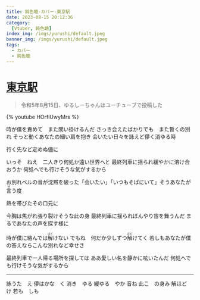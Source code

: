 ```yaml
---
title: 鈍色聴-カバー-東京駅
date: 2023-08-15 20:12:36
category:
  [Vtuber, 鈍色聴]
index_img: /imgs/yurushi/default.jpeg
banner_img: /imgs/yurushi/default.jpeg
tags:
  - カバー
  - 鈍色聴
---
```


<script src='/js/diy/resize-ifram.js'></script>

# [東京駅](https://www.youtube.com/watch?v=kcuAHXZDNJw&)

> 令和5年8月15日、ゆるしーちゃんはユーチューブで投稿した

{% youtube HOrfiUwyMrs %}

時が僕を責めて　また問い掛けるんだ
さっき会えたばかりでも　また暫くの別れ
そっと動くあなたの細い肩を抱き
会いたい日々を詠えど儚く消ゆる時

行く先など定めぬ儘に

いっそ　ねえ　二人きり何処か遠い世界へと
最終列車に揺られ緩やかに溶け合おうか
何処へでも行けそうな気がするから

お別れベルの音が沈黙を破った
<ruby>「会いたい」「いつもそばにいて」そうあなたが<rt></rt>言<rt>ゆ</rt>う度</ruby>

熱を帯びたその口元に

今胸は焦がれ張り裂けそうな此の身
最終列車に揺られぼんやり宙を舞うんだ
まるであなたの声を探す様に

<ruby>時が僕に絡んでは<rt></rt>解<rt>ほど</rt>けない</ruby>
<ruby>でもね　何だか少しずつ<rt></rt>解<rt>ほど</rt>けてく</ruby>
若しもあなたが僕の答えならこんな別れなど幸せさ

最終列車で一人帰る場所を探しては
ああ愛しい名を静かに呟いたんだ
何処へでも行けそうな気がするから

- - -

詠うた　え
儚はかな　く
消き　ゆる
緩ゆる　やか
音ね
此こ　の身み
解ほど　け
若も　しも
